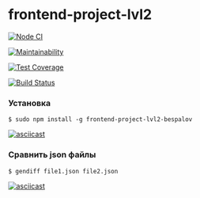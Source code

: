 # frontend-project-lvl2

[![Node CI](https://github.com/Evgenymir/frontend-project-lvl2/workflows/Node%20CI/badge.svg)](https://github.com/Evgenymir/frontend-project-lvl2/actions)

[![Maintainability](https://api.codeclimate.com/v1/badges/8219f5a032473ffec1d0/maintainability)](https://codeclimate.com/github/Evgenymir/frontend-project-lvl2/maintainability)

[![Test Coverage](https://api.codeclimate.com/v1/badges/8219f5a032473ffec1d0/test_coverage)](https://codeclimate.com/github/Evgenymir/frontend-project-lvl2/test_coverage)

[![Build Status](https://travis-ci.org/Evgenymir/frontend-project-lvl2.svg?branch=master)](https://travis-ci.org/Evgenymir/frontend-project-lvl2)


### Установка
```
$ sudo npm install -g frontend-project-lvl2-bespalov
```
[![asciicast](https://asciinema.org/a/njwAMZhOGP2HM4FRf5tJhrlY5.svg)](https://asciinema.org/a/njwAMZhOGP2HM4FRf5tJhrlY5)

### Сравнить json файлы
```
$ gendiff file1.json file2.json
```
[![asciicast](https://asciinema.org/a/5XRd6VxFxgH1Fw9P6AkCr5yYM.svg)](https://asciinema.org/a/5XRd6VxFxgH1Fw9P6AkCr5yYM)